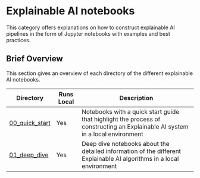 # Explainable AI notebooks

This category offers explanations on how to construct explainable AI pipelines in the form of Jupyter notebooks with examples and best practices.


## Brief Overview

This section gives an overview of each directory of the different explainable AI notebooks.


| Directory | Runs Local | Description |
| --- | --- | --- |
| [00_quick_start](00_quick_start)| Yes | Notebooks with a quick start guide that highlight the process of constructing an Explainable AI system in a local environment|
| [01_deep_dive](01_deep_dive) | Yes | Deep dive notebooks about the detailed information of the different Explainable AI algorithms in a local environment|